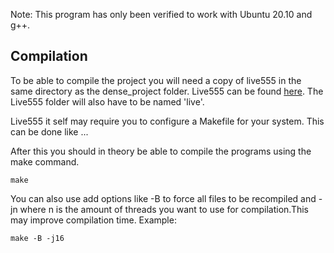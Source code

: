 Note: This program has only been verified to work with Ubuntu 20.10 and g++.  

## Compilation
To be able to compile the project you will need a copy of live555 in the same
directory as the dense_project folder. Live555 can be found
[here](http://www.live555.com/liveMedia/public/). The Live555 folder will also
have to be named 'live'.

Live555 it self may require you to configure a Makefile for your system.
This can be done like ...  

After this you should in theory be able to compile the programs using the make
command.  
    
    make

You can also use add options like -B to force all files to be recompiled and -jn
where n is the amount of threads you want to use for compilation.This may
improve compilation time. Example:

    make -B -j16
